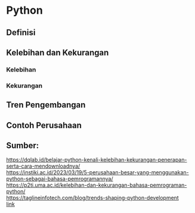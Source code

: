 # Python
## Definisi 
## Kelebihan dan Kekurangan
### Kelebihan
### Kekurangan
## Tren Pengembangan
## Contoh Perusahaan 
## Sumber: 
<a href=”https://dqlab.id/belajar-python-kenali-kelebihan-kekurangan-penerapan-serta-cara-mendownloadnya/”>https://dqlab.id/belajar-python-kenali-kelebihan-kekurangan-penerapan-serta-cara-mendownloadnya/</a>  
<a href=”https://instiki.ac.id/2023/03/19/5-perusahaan-besar-yang-menggunakan-python-sebagai-bahasa-pemrogramannya//”>https://instiki.ac.id/2023/03/19/5-perusahaan-besar-yang-menggunakan-python-sebagai-bahasa-pemrogramannya/ </a>   
<a href=”https://p2ti.uma.ac.id/kelebihan-dan-kekurangan-bahasa-pemrograman-python//”>https://p2ti.uma.ac.id/kelebihan-dan-kekurangan-bahasa-pemrograman-python/</a>   
<a href=”https://taglineinfotech.com/blog/trends-shaping-python-development/”>https://taglineinfotech.com/blog/trends-shaping-python-development </a>   
<a href=””> link </a> 

